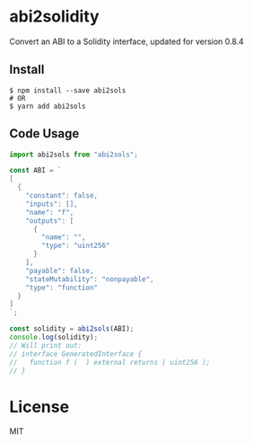 # abi2solidity

Convert an ABI to a Solidity interface, updated for version 0.8.4

## Install

```shell
$ npm install --save abi2sols
# OR
$ yarn add abi2sols
```

## Code Usage

```js
import abi2sols from "abi2sols";

const ABI = `
[
  {
    "constant": false,
    "inputs": [],
    "name": "f",
    "outputs": [
      {
        "name": "",
        "type": "uint256"
      }
    ],
    "payable": false,
    "stateMutability": "nonpayable",
    "type": "function"
  }
]
`;

const solidity = abi2sols(ABI);
console.log(solidity);
// Will print out:
// interface GeneratedInterface {
//   function f (  ) external returns ( uint256 );
// }
```

# License

MIT
